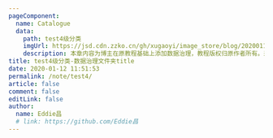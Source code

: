 ```yaml
---
pageComponent:
  name: Catalogue
  data:
    path: test4级分类
    imgUrl: https://jsd.cdn.zzko.cn/gh/xugaoyi/image_store/blog/20200112120340.png
    description: 本章内容为博主在原教程基础上添加数据治理，教程版权归原作者所有。来源：<a href='https://wangdoc.com/javascript/' target='_blank'>JavaScript教程</a>
title: test4级分类-数据治理文件夹title
date: 2020-01-12 11:51:53
permalink: /note/test4/
article: false
comment: false
editLink: false
author:
  name: Eddie昌
  # link: https://github.com/Eddie昌
---
```

